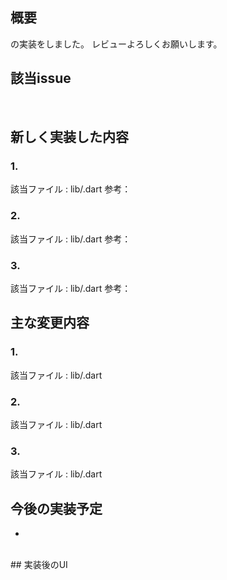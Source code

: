 ## 概要
の実装をしました。
レビューよろしくお願いします。
<br>

## 該当issue

<br>

## 新しく実装した内容
### 1.

該当ファイル : lib/.dart
参考：

### 2.

該当ファイル : lib/.dart
参考：

### 3.

該当ファイル : lib/.dart
参考：
<br>

## 主な変更内容
### 1.
該当ファイル : lib/.dart


### 2.
該当ファイル : lib/.dart


### 3.
該当ファイル : lib/.dart
<br>

## 今後の実装予定
 - 

<br>
## 実装後のUI

<br>

